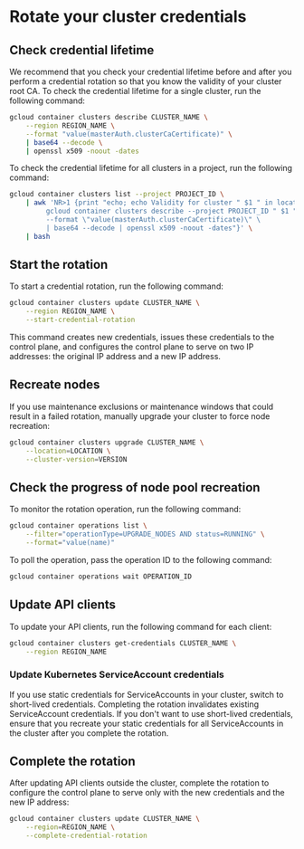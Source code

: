 # Rotate your cluster credentials

## Check credential lifetime

We recommend that you check your credential lifetime before and after you perform a credential rotation so that you know the validity of your cluster root CA.
To check the credential lifetime for a single cluster, run the following command:

```sh
gcloud container clusters describe CLUSTER_NAME \
    --region REGION_NAME \
    --format "value(masterAuth.clusterCaCertificate)" \
    | base64 --decode \
    | openssl x509 -noout -dates
```

To check the credential lifetime for all clusters in a project, run the following command:

```sh
gcloud container clusters list --project PROJECT_ID \
    | awk 'NR>1 {print "echo; echo Validity for cluster " $1 " in location " $2 ":;\
         gcloud container clusters describe --project PROJECT_ID " $1 " --location " $2 " \
         --format \"value(masterAuth.clusterCaCertificate)\" \
         | base64 --decode | openssl x509 -noout -dates"}' \
    | bash
```

## Start the rotation

To start a credential rotation, run the following command:

```sh
gcloud container clusters update CLUSTER_NAME \
    --region REGION_NAME \
    --start-credential-rotation
```

This command creates new credentials, issues these credentials to the control plane, and configures the control plane to serve on two IP addresses: the original IP address and a new IP address.

## Recreate nodes

If you use maintenance exclusions or maintenance windows that could result in a failed rotation, manually upgrade your cluster to force node recreation:

```sh
gcloud container clusters upgrade CLUSTER_NAME \
    --location=LOCATION \
    --cluster-version=VERSION
```

## Check the progress of node pool recreation

To monitor the rotation operation, run the following command:

```sh
gcloud container operations list \
    --filter="operationType=UPGRADE_NODES AND status=RUNNING" \
    --format="value(name)"
```

To poll the operation, pass the operation ID to the following command:

```sh
gcloud container operations wait OPERATION_ID
```

## Update API clients

To update your API clients, run the following command for each client:

```sh
gcloud container clusters get-credentials CLUSTER_NAME \
    --region REGION_NAME
```

### Update Kubernetes ServiceAccount credentials

If you use static credentials for ServiceAccounts in your cluster, switch to short-lived credentials. Completing the rotation invalidates existing ServiceAccount credentials. If you don't want to use short-lived credentials, ensure that you recreate your static credentials for all ServiceAccounts in the cluster after you complete the rotation.

## Complete the rotation

After updating API clients outside the cluster, complete the rotation to configure the control plane to serve only with the new credentials and the new IP address:

```sh
gcloud container clusters update CLUSTER_NAME \
    --region=REGION_NAME \
    --complete-credential-rotation
```
